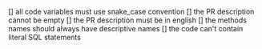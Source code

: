 [] all code variables must use snake_case convention
[] the PR description cannot be empty
[] the PR description must be in english
[] the methods names should always have descriptive names 
[] the code can't contain literal SQL statements